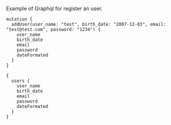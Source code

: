 Example of Graphql for register an user.

```
mutation {
  addUser(user_name: "test", birth_date: "2007-12-03", email: "test@test.com", password: "1234") {
    user_name
    birth_date
    email
    password
    dateFormated
  }
}

{
  users {
    user_name
    birth_date
    email
    password
    dateFormated
  }
}
```
